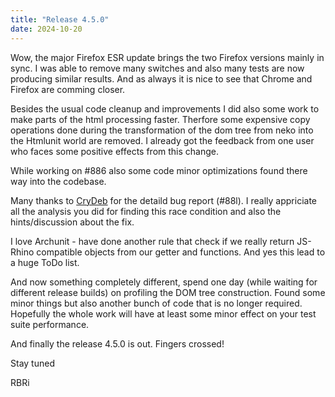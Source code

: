 ```yaml
---
title: "Release 4.5.0"
date: 2024-10-20
---
```


Wow, the major Firefox ESR update brings the two Firefox versions mainly in sync. I was able to remove many switches
and also many tests are now producing similar results. And as always it is nice to see that Chrome and Firefox are comming closer.

Besides the usual code cleanup and improvements I did also some work to make parts of the html processing faster. Therfore
some expensive copy operations done during the transformation of the dom tree from neko into the Htmlunit world are removed.
I already got the feedback from one user who faces some positive effects from this change.

While working on #886 also some code minor optimizations found there way into the codebase.

Many thanks to [CryDeb](https://github.com/CryDeb) for the detaild bug report (#88l). I really appriciate all the analysis you did
for finding this race condition and also the hints/discussion about the fix.

I love Archunit - have done another rule that check if we really return JS-Rhino compatible objects from our getter and functions.
And yes this lead to a huge ToDo list.

And now something completely different, spend one day (while waiting for different release builds) on profiling the DOM tree construction.
Found some minor things but also another bunch of code that is no longer required. Hopefully the whole work will have at least some
minor effect on your test suite performance.

And finally the release 4.5.0 is out. Fingers crossed!

Stay tuned

RBRi